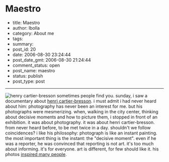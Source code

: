 # Maestro

- title: Maestro
- author: lbolla
- category: About me
- tags: 
- summary: 
- post_id: 20
- date: 2006-08-30 23:24:44
- post_date_gmt: 2006-08-30 21:24:44
- comment_status: open
- post_name: maestro
- status: publish
- post_type: post

----------------

![henry cartier-bresson][1] sometimes people find you. sunday, i saw a documentary about [henri cartier-bresson][2]. i must admit i had never heard about him: photography has never been an interest for me. but his photographs were mesmerizing. when, walking in the city center, thinking about decisive moments and how to picture them, i stopped in front of an exhibition. it was about photography. it was about henri cartier-bresson. from never heard before, to be met twice in a day. shouldn't we follow coincidences? i like his philosophy: photograph is like an instant painting. the most important thing is the instant: the "decisive moment". even if he was a reporter, he was convinced that reporting is not art. it's too much about informing. it's for everyone. art is different, for few should like it. his photos [inspired many people][3].

   [1]: http://www.artnet.com/artwork_images_89028_136123_Henri-Cartier-Bresson.jpg
   [2]: http://en.wikipedia.org/wiki/Cartier-bresson (henri cartier-bresson)
   [3]: http://www.flickr.com/groups/thedecisivemoment-hcb/